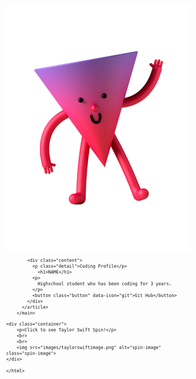 <html>
    <head>
        <meta charset="utf-8">
        <meta name="viewport" content="width=device-width, initial-scale=1">
        <link rel="stylesheet" href="main.css">
        <link rel="stylesheet" href="https://maxcdn.bootstrapcdn.com/bootstrap/3.4.1/css/bootstrap.min.css">
        <script src="https://ajax.googleapis.com/ajax/libs/jquery/3.6.3/jquery.min.js"></script>
        <script src="https://maxcdn.bootstrapcdn.com/bootstrap/3.4.1/js/bootstrap.min.js"></script>
    </head>

<body>
        <main>
          <article class="profile">
            <picture class="profile-img">
              <source srcset="images/profile.png" media="(min-width: 600px)">
              <img src="images/profile.png" alt="profile">
            </picture>
      
            <div class="content">
              <p class="detail">Coding Profile</p>
                <h1>NAME</h1>
              <p>
                Highschool student who has been coding for 3 years.
              </p>
              <button class="button" data-icon="git">Git Hub</button>
            </div>
          </article>
        </main>
</body>

    
<!--Example code of what the taylor swift spin code looks like-->
    <div class="container">
        <p>Click to see Taylor Swift Spin!</p>
        <br>
        <br>
        <img src="images/taylorswiftimage.png" alt="spin-image" class="spin-image">
    </div>

    </html>